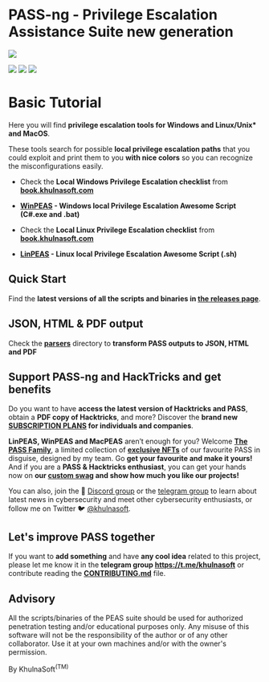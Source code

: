 # PASS-ng - Privilege Escalation Assistance Suite new generation

![](https://github.com/khulnasoft-lab/privilege-escalation-awesome-scripts-suite/raw/master/linPEAS/images/pass.png)

![](https://img.shields.io/badge/Black-Arch-black) ![](https://img.shields.io/badge/Arch-AUR-brightgreen) ![](https://img.shields.io/badge/Black%20Hat%20Arsenal-Asia%202020-red)

# Basic Tutorial

Here you will find **privilege escalation tools for Windows and Linux/Unix\* and MacOS**.

These tools search for possible **local privilege escalation paths** that you could exploit and print them to you **with nice colors** so you can recognize the misconfigurations easily.

- Check the **Local Windows Privilege Escalation checklist** from **[book.khulnasoft.com](https://book.khulnasoft.com/windows-hardening/checklist-windows-privilege-escalation)**
- **[WinPEAS](https://github.com/khulnasoft-lab/privilege-escalation-awesome-scripts-suite/tree/master/winPEAS) - Windows local Privilege Escalation Awesome Script (C#.exe and .bat)**

- Check the **Local Linux Privilege Escalation checklist** from **[book.khulnasoft.com](https://book.khulnasoft.com/linux-hardening/linux-privilege-escalation-checklist)**
- **[LinPEAS](https://github.com/khulnasoft-lab/privilege-escalation-awesome-scripts-suite/tree/master/linPEAS) - Linux local Privilege Escalation Awesome Script (.sh)**

## Quick Start
Find the **latest versions of all the scripts and binaries in [the releases page](https://github.com/khulnasoft/PASS-ng/releases/latest)**.

## JSON, HTML & PDF output
Check the **[parsers](./parsers/)** directory to **transform PASS outputs to JSON, HTML and PDF**

## Support PASS-ng and HackTricks and get benefits

Do you want to have **access the latest version of Hacktricks and PASS**, obtain a **PDF copy of Hacktricks**, and more? Discover the **brand new [SUBSCRIPTION PLANS](https://github.com/sponsors/khulnasoft?frequency=one-time) for individuals and companies**.

**LinPEAS, WinPEAS and MacPEAS** aren’t enough for you? Welcome [**The PASS Family**](https://opensea.io/collection/the-pass-family/), a limited collection of [**exclusive NFTs**](https://opensea.io/collection/the-pass-family/) of our favourite PASS in disguise, designed by my team. Go **get your favourite and make it yours!** And if you are a **PASS & Hacktricks enthusiast**, you can get your hands now on **our [custom swag](https://pass.creator-spring.com/) and show how much you like our projects!**

You can also, join the 💬 [Discord group](https://discord.gg/hRep4RUj7f) or the [telegram group](https://t.me/khulnasoft) to learn about latest news in cybersecurity and meet other cybersecurity enthusiasts, or follow me on Twitter 🐦 [@khulnasoft](https://twitter.com/khulnasoft).

## Let's improve PASS together

If you want to **add something** and have **any cool idea** related to this project, please let me know it in the **telegram group https://t.me/khulnasoft** or contribute reading the **[CONTRIBUTING.md](https://github.com/khulnasoft-lab/privilege-escalation-awesome-scripts-suite/blob/master/CONTRIBUTING.md)** file.

## Advisory

All the scripts/binaries of the PEAS suite should be used for authorized penetration testing and/or educational purposes only. Any misuse of this software will not be the responsibility of the author or of any other collaborator. Use it at your own machines and/or with the owner's permission.



By KhulnaSoft<sup>(TM)</sup>
